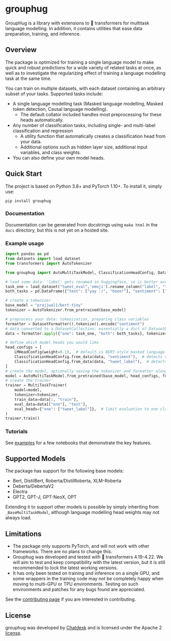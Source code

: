 
# grouphug

GroupHug is a library with extensions to 🤗 transformers for multitask language modelling.
In addition, it contains utilities that ease data preparation, training, and inference.

## Overview

The package is optimized for training a single language model to make quick and robust predictions for a wide variety of related tasks at once,
 as well as to investigate the regularizing effect of training a language modelling task at the same time.

You can train on multiple datasets, with each dataset containing an arbitrary subset of your tasks. Supported tasks include: 

* A single language modelling task (Masked language modelling, Masked token detection, Causal language modelling).
  * The default collator included handles most preprocessing for these heads automatically.
* Any number of classification tasks, including single- and multi-label classification and regression
  * A utility function that automatically creates a classification head from your data. 
  * Additional options such as hidden layer size, additional input variables, and class weights.
* You can also define your own model heads.

## Quick Start

The project is based on Python 3.8+ and PyTorch 1.10+. To install it, simply use:

`pip install grouphug`

### Documentation

Documentation can be generated from docstrings using `make html` in the `docs` directory, but this is not yet on a hosted site. 

### Example usage

```python
import pandas as pd
from datasets import load_dataset
from transformers import AutoTokenizer

from grouphug import AutoMultiTaskModel, ClassificationHeadConfig, DatasetFormatter, LMHeadConfig, MultiTaskTrainer

# load some data. 'label' gets renamed in huggingface, so is better avoided as a feature name.
task_one = load_dataset("tweet_eval",'emoji').rename_column("label", "tweet_label")
both_tasks = pd.DataFrame({"text": ["yay :)", "booo!"], "sentiment": ["pos", "neg"], "tweet_label": [0,14]})

# create a tokenizer
base_model = "prajjwal1/bert-tiny"
tokenizer = AutoTokenizer.from_pretrained(base_model)

# preprocess your data: tokenization, preparing class variables
formatter = DatasetFormatter().tokenize().encode("sentiment")
# data converted to a DatasetCollection: essentially a dict of DatasetDict
data = formatter.apply({"one": task_one, "both": both_tasks}, tokenizer=tokenizer, test_size=0.05)

# define which model heads you would like
head_configs = [
    LMHeadConfig(weight=0.1),  # default is BERT-style masked language modelling
    ClassificationHeadConfig.from_data(data, "sentiment"),  # detects dimensions and type
    ClassificationHeadConfig.from_data(data, "tweet_label"),  # detects dimensions and type
]
# create the model, optionally saving the tokenizer and formatter along with it
model = AutoMultiTaskModel.from_pretrained(base_model, head_configs, formatter=formatter, tokenizer=tokenizer)
# create the trainer
trainer = MultiTaskTrainer(
    model=model,
    tokenizer=tokenizer,
    train_data=data[:, "train"],
    eval_data=data[["one"], "test"],
    eval_heads={"one": ["tweet_label"]},  # limit evaluation to one classification task
)
trainer.train()
```

### Tutorials

See [examples](./examples) for a few notebooks that demonstrate the key features.

## Supported Models

The package has support for the following base models:

* Bert, DistilBert, Roberta/DistilRoberta, XLM-Roberta 
* Deberta/DebertaV2
* Electra
* GPT2, GPT-J, GPT-NeoX, OPT

Extending it to support other models is possible by simply inheriting from `_BaseMultiTaskModel`, although language modelling head weights may not always load. 

## Limitations

* The package only supports PyTorch, and will not work with other frameworks. There are no plans to change this.
* Grouphug was developed and tested with 🤗 transformers 4.19-4.22. We will aim to test and keep compatibility with the latest version, but it is still recommended to lock the latest working versions. 
* It has only been tested on training and inference on a single GPU, and some wrappers in the training code may not be completely happy when moving to multi-GPU or TPU environments. Testing on such environments and patches for any bugs found are appreciated.

See the [contributing page](CONTRIBUTING.md) if you are interested in contributing.

## License

grouphug was developed by [Chatdesk](http://www.chatdesk.com) and is licensed under the Apache 2 [license](LICENSE).






